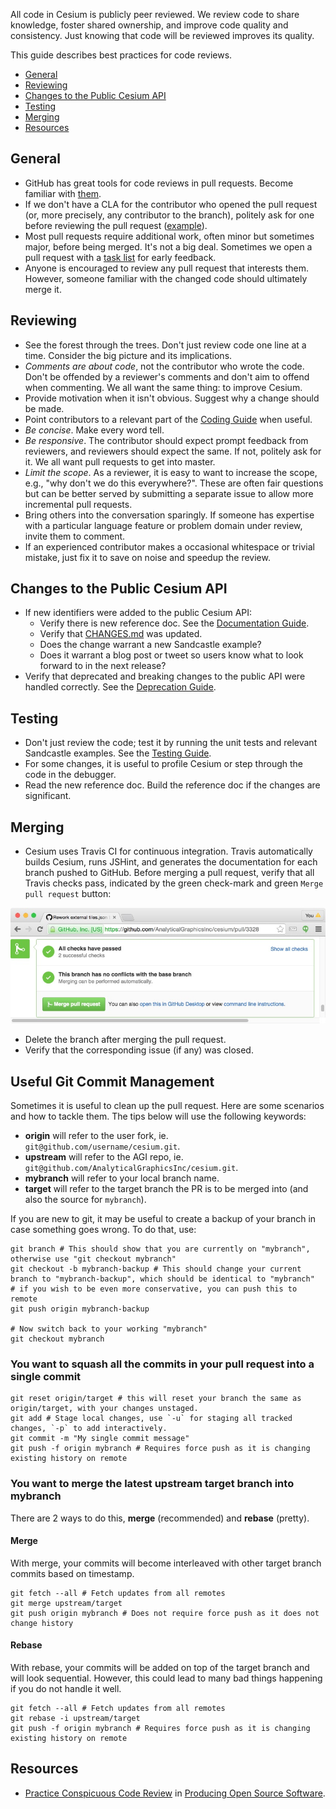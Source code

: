 

All code in Cesium is publicly peer reviewed.  We review code to share knowledge, foster shared ownership, and improve code quality and consistency.  Just knowing that code will be reviewed improves its quality.

This guide describes best practices for code reviews.

* [General](#general)
* [Reviewing](#reviewing)
* [Changes to the Public Cesium API](#changes-to-the-public-cesium-api)
* [Testing](#testing)
* [Merging](#merging)
* [Resources](#resources)

## General

* GitHub has great tools for code reviews in pull requests.  Become familiar with [them](https://help.github.com/articles/using-pull-requests/#reviewing-proposed-changes).
* If we don't have a CLA for the contributor who opened the pull request (or, more precisely, any contributor to the branch), politely ask for one before reviewing the pull request ([example](https://github.com/AnalyticalGraphicsInc/cesium/pull/2918#issuecomment-127805425)).
* Most pull requests require additional work, often minor but sometimes major, before being merged.  It's not a big deal.  Sometimes we open a pull request with a [task list](https://github.com/blog/1375%0A-task-lists-in-gfm-issues-pulls-comments) for early feedback.
* Anyone is encouraged to review any pull request that interests them.  However, someone familiar with the changed code should ultimately merge it.

## Reviewing

* See the forest through the trees.  Don't just review code one line at a time.  Consider the big picture and its implications.
* _Comments are about code_, not the contributor who wrote the code.  Don't be offended by a reviewer's comments and don't aim to offend when commenting.  We all want the same thing: to improve Cesium.
* Provide motivation when it isn't obvious.  Suggest why a change should be made.
* Point contributors to a relevant part of the [Coding Guide](../CodingGuide/README.md) when useful.
* _Be concise_.  Make every word tell.
* _Be responsive_.  The contributor should expect prompt feedback from reviewers, and reviewers should expect the same.  If not, politely ask for it.  We all want pull requests to get into master.
* _Limit the scope_.  As a reviewer, it is easy to want to increase the scope, e.g., "why don't we do this everywhere?".  These are often fair questions but can be better served by submitting a separate issue to allow more incremental pull requests.
* Bring others into the conversation sparingly.  If someone has expertise with a particular language feature or problem domain under review, invite them to comment.
* If an experienced contributor makes a occasional whitespace or trivial mistake, just fix it to save on noise and speedup the review.

## Changes to the Public Cesium API

* If new identifiers were added to the public Cesium API:
   * Verify there is new reference doc.  See the [Documentation Guide](../CodingGuide/README.md).
   * Verify that [CHANGES.md](../../../CHANGES.md) was updated.
   * Does the change warrant a new Sandcastle example?
   * Does it warrant a blog post or tweet so users know what to look forward to in the next release?
* Verify that deprecated and breaking changes to the public API were handled correctly.  See the [Deprecation Guide](../DeprecationGuide/README.md).

## Testing

* Don't just review the code; test it by running the unit tests and relevant Sandcastle examples.  See the [Testing Guide](../TestingGuide/README.md).
* For some changes, it is useful to profile Cesium or step through the code in the debugger.
* Read the new reference doc.  Build the reference doc if the changes are significant.

## Merging

* Cesium uses Travis CI for continuous integration.  Travis automatically builds Cesium, runs JSHint, and generates the documentation for each branch pushed to GitHub.  Before merging a pull request, verify that all Travis checks pass, indicated by the green check-mark and green `Merge pull request` button:

![](Travis.jpg)

* Delete the branch after merging the pull request.
* Verify that the corresponding issue (if any) was closed.

## Useful Git Commit Management

Sometimes it is useful to clean up the pull request. Here are some scenarios and how to tackle them.
The tips below will use the following keywords:
* **origin** will refer to the user fork, ie. `git@github.com/username/cesium.git`.
* **upstream** will refer to the AGI repo, ie. `git@github.com/AnalyticalGraphicsInc/cesium.git`.
* **mybranch** will refer to your local branch name.
* **target** will refer to the target branch the PR is to be merged into (and also the source for `mybranch`).

If you are new to git, it may be useful to create a backup of your branch in case something goes wrong.
To do that, use:
```
git branch # This should show that you are currently on "mybranch", otherwise use "git checkout mybranch"
git checkout -b mybranch-backup # This should change your current branch to "mybranch-backup", which should be identical to "mybranch"
# if you wish to be even more conservative, you can push this to remote
git push origin mybranch-backup

# Now switch back to your working "mybranch"
git checkout mybranch
```

### You want to squash all the commits in your pull request into a single commit

```
git reset origin/target # this will reset your branch the same as origin/target, with your changes unstaged.
git add # Stage local changes, use `-u` for staging all tracked changes, `-p` to add interactively.
git commit -m "My single commit message"
git push -f origin mybranch # Requires force push as it is changing existing history on remote
```

### You want to merge the latest upstream target branch into mybranch

There are 2 ways to do this, **merge** (recommended) and **rebase** (pretty).

#### Merge
With merge, your commits will become interleaved with other target branch commits based on timestamp.
```
git fetch --all # Fetch updates from all remotes
git merge upstream/target
git push origin mybranch # Does not require force push as it does not change history
```

#### Rebase
With rebase, your commits will be added on top of the target branch and will look sequential.
However, this could lead to many bad things happening if you do not handle it well.
```
git fetch --all # Fetch updates from all remotes
git rebase -i upstream/target
git push -f origin mybranch # Requires force push as it is changing existing history on remote
```

## Resources

* [Practice Conspicuous Code Review](http://producingoss.com/en/producingoss.html#code-review) in [Producing Open Source Software](http://producingoss.com/).
